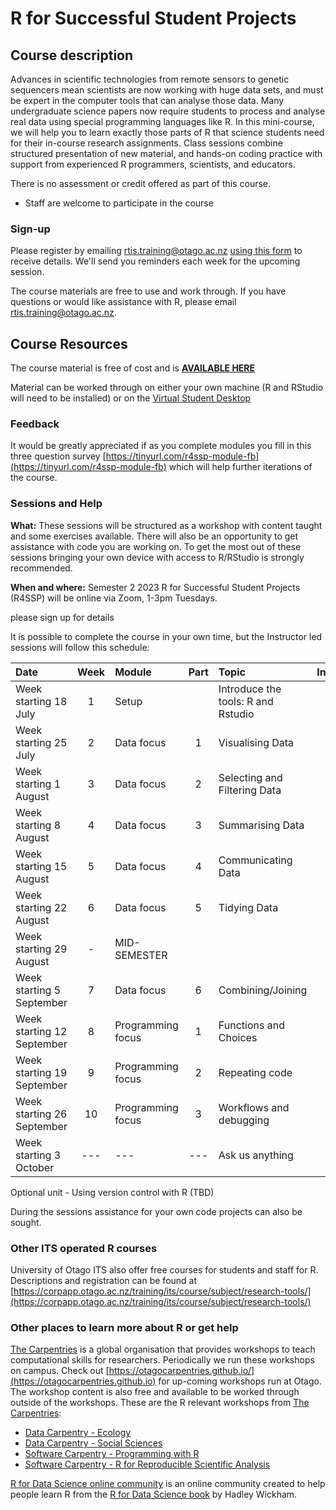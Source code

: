 # R for Successful Student Projects

## Course description

Advances in scientific technologies from remote sensors to genetic sequencers mean scientists are now working with huge data sets, and must be expert in the computer tools that can analyse those data. Many undergraduate science papers now require students to process and analyse real data using special programming languages like R. In this mini-course, we will help you to learn exactly those parts of R that science students need for their in-course research assignments. Class sessions combine structured presentation of new material, and hands-on coding practice with support from experienced R programmers, scientists, and educators.

There is no assessment or credit offered as part of this course.

- Staff are welcome to participate in the course

### Sign-up

Please register by emailing rtis.training@otago.ac.nz [using this form](https://forms.gle/B7y2vguKr1kmUHYQA) to receive details.
 We'll send you reminders each week for the upcoming session.
 
<!-- Sign up has closed for semester 1. -->

The course materials are free to use and work through. If you have questions or would like assistance with R, please email rtis.training@otago.ac.nz.


## Course Resources

The course material is free of cost and is **[AVAILABLE HERE](https://rtis-training.github.io/2023-s2-r4ssp/index.html)**


<!--
- [Handouts and Exercises](https://drive.google.com/drive/folders/1ttf1s8-vkJNOlHdphfi2zFyMq6gGEvCy?usp=sharing) - licensed under [CC-BY-SA](https://creativecommons.org/licenses/by-sa/4.0/)
- [The R for Data Science online book](https://r4ds.had.co.nz) (main reference text)
- [Tabular data analysis with R and the Tidyverse](https://static-bcrf.biochem.wisc.edu/courses/Tabular-data-analysis-with-R-and-Tidyverse/book/)
-->
Material can be worked through on either your own machine (R and RStudio will need to be installed) or on the [Virtual Student Desktop](https://blogs.otago.ac.nz/studentit/student-desktop/)

### Feedback

It would be greatly appreciated if as you complete modules you fill in this three question survey [https://tinyurl.com/r4ssp-module-fb](https://tinyurl.com/r4ssp-module-fb) which will help further iterations of the course.

### Sessions and Help

**What:** These sessions will be structured as a workshop with content taught and some exercises available. There will also be an opportunity to get assistance with code you are working on. To get the most out of these sessions bringing your own device with access to R/RStudio is strongly recommended.

**When and where:** Semester 2 2023 R for Successful Student Projects (R4SSP) will be online via Zoom, 1-3pm Tuesdays.

please sign up for details

It is possible to complete the course in your own time, but the Instructor led sessions will follow this schedule:

Date | Week | Module | Part | Topic | Instructor
:--|:-:|:-|:-:|:--|:--:|
Week starting 18 July | 1 | Setup | | Introduce the tools: R and Rstudio | P
Week starting 25 July | 2 | Data focus | 1 | Visualising Data | M
Week starting 1 August | 3 | Data focus | 2 | Selecting and Filtering Data | P
Week starting 8 August | 4 | Data focus | 3 | Summarising Data | M
Week starting 15 August  | 5 | Data focus | 4 | Communicating Data | P
Week starting 22 August | 6 | Data focus | 5 | Tidying Data | M
Week starting 29 August | - | MID-SEMESTER | | |
Week starting 5 September | 7 |Data focus | 6 | Combining/Joining |P
Week starting 12 September | 8 | Programming focus | 1 | Functions and Choices | M
Week starting 19 September | 9 | Programming focus | 2 | Repeating code | P
Week starting 26 September | 10 | Programming focus | 3 | Workflows and debugging | M
Week starting 3 October | --- | --- | --- | Ask us anything | P/M

Optional unit - Using version control with R (TBD)

During the sessions assistance for your own code projects can also be sought.



### Other ITS operated R courses

University of Otago ITS also offer free courses for students and staff for R. Descriptions and registration can be found at [https://corpapp.otago.ac.nz/training/its/course/subject/research-tools/](https://corpapp.otago.ac.nz/training/its/course/subject/research-tools/)

### Other places to learn more about R or get help

[The Carpentries](https://carpentries.org) is a global organisation that provides workshops to teach computational skills for researchers. Periodically we run these workshops on campus. Check out [https://otagocarpentries.github.io/](https://otagocarpentries.github.io) for up-coming workshops run at Otago. The workshop content is also free and available to be worked through outside of the workshops. These are the R relevant workshops from [The Carpentries](https://carpentries.org):

- [Data Carpentry - Ecology](https://datacarpentry.org/R-ecology-lesson/)
- [Data Carpentry - Social Sciences](https://datacarpentry.org/r-socialsci/)
- [Software Carpentry - Programming with R](http://swcarpentry.github.io/r-novice-inflammation)
- [Software Carpentry - R for Reproducible Scientific Analysis](http://swcarpentry.github.io/r-novice-gapminder)

[R for Data Science online community](https://www.rfordatasci.com) is an online community created to help people learn R from the [R for Data Science book](https://r4ds.had.co.nz) by Hadley Wickham.
